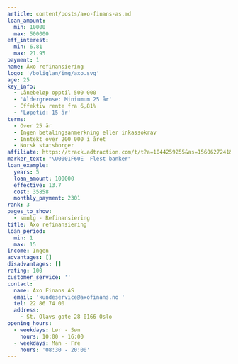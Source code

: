 ```yaml
---
article: content/posts/axo-finans-as.md
loan_amount:
  min: 10000
  max: 500000
eff_interest:
  min: 6.81
  max: 21.95
payment: 1
name: Axo refinansiering
logo: '/boliglan/img/axo.svg'
age: 25
key_info:
  - Lånebeløp opptil 500 000
  - 'Aldergrense: Miniumum 25 år'
  - Effektiv rente fra 6,81%
  - 'Løpetid: 15 år'
terms:
  - Over 25 år
  - Ingen betalingsanmerkning eller inkassokrav
  - Inntekt over 200 000 i året
  - Norsk statsborger
affiliate: https://track.adtraction.com/t/t?a=1044259255&as=1560627241&t=2&tk=1
marker_text: "\U0001F60E  Flest banker"
loan_example:
  years: 5
  loan_amount: 100000
  effective: 13.7
  cost: 35858
  monthly_payment: 2301
rank: 3
pages_to_show:
  - smnlg - Refinansiering
title: Axo refinansiering
loan_period:
  min: 1
  max: 15
income: Ingen
advantages: []
disadvantages: []
rating: 100
customer_service: ''
contact:
  name: Axo Finans AS
  email: 'kundeservice@axofinans.no '
  tel: 22 86 74 00
  address:
    - St. Olavs gate 28 0166 Oslo
opening_hours:
  - weekdays: Lør - Søn
    hours: 10:00 - 16:00
  - weekdays: Man - Fre
    hours: '08:30 - 20:00'
---
```

